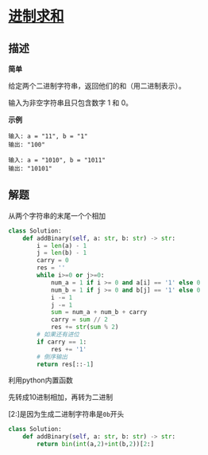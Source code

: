 # [进制求和](https://leetcode-cn.com/problems/add-binary/)

## 描述  
**简单**  

给定两个二进制字符串，返回他们的和（用二进制表示）。

输入为非空字符串且只包含数字 1 和 0。

**示例** 

    输入: a = "11", b = "1"
    输出: "100"
    
    输入: a = "1010", b = "1011"
    输出: "10101"

## 解题  

从两个字符串的末尾一个个相加

```python
class Solution:
    def addBinary(self, a: str, b: str) -> str:
        i = len(a) - 1
        j = len(b) - 1
        carry = 0
        res = ''
        while i>=0 or j>=0:
            num_a = 1 if i >= 0 and a[i] == '1' else 0
            num_b = 1 if j >= 0 and b[j] == '1' else 0
            i -= 1
            j -= 1
            sum = num_a + num_b + carry
            carry = sum // 2
            res += str(sum % 2)
        # 如果还有进位
        if carry == 1:
            res += '1'
        # 倒序输出
        return res[::-1]
```

利用python内置函数  

先转成10进制相加，再转为二进制  

[2:]是因为生成二进制字符串是``0b``开头

```python
class Solution:
    def addBinary(self, a: str, b: str) -> str:
        return bin(int(a,2)+int(b,2))[2:]
```

